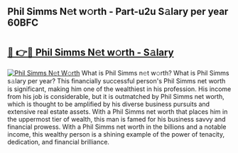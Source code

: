 ## Phil Simms N𝚎t w𝚘rth - Part-u2u S𝚊lary per year 60BFC

# <h2><a href="http://gc2fq12.nevu.top/?p=Phil+Simms">🔗 👉🔴 Phil Simms N𝚎t w𝚘rth - S𝚊lary</a></h2>

[![Phil Simms N𝚎t W𝚘rth](https://i.imgur.com/Oavwk0R.jpeg)](http://gc2fq12.nevu.top/?p=Phil+Simms)
What is Phil Simms n𝚎t w𝚘rth? What is Phil Simms s𝚊lary per year?
This financially successful person's Phil Simms net worth is significant, making him one of the wealthiest in his profession. His income from his job is considerable, but it is outmatched by Phil Simms net worth, which is thought to be amplified by his diverse business pursuits and extensive real estate assets. With a Phil Simms net worth that places him in the uppermost tier of wealth, this man is famed for his business savvy and financial prowess. With a Phil Simms net worth in the billions and a notable income, this wealthy person is a shining example of the power of tenacity, dedication, and financial brilliance.
